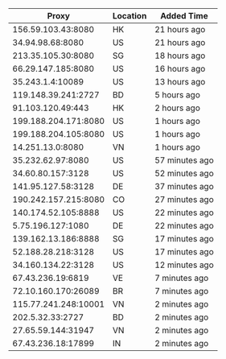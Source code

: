 | Proxy | Location | Added Time |
|---------|----------|------------|
| 156.59.103.43:8080 | HK | 21 hours ago |
| 34.94.98.68:8080 | US | 21 hours ago |
| 213.35.105.30:8080 | SG | 18 hours ago |
| 66.29.147.185:8080 | US | 16 hours ago |
| 35.243.1.4:10089 | US | 13 hours ago |
| 119.148.39.241:2727 | BD | 5 hours ago |
| 91.103.120.49:443 | HK | 2 hours ago |
| 199.188.204.171:8080 | US | 1 hours ago |
| 199.188.204.105:8080 | US | 1 hours ago |
| 14.251.13.0:8080 | VN | 1 hours ago |
| 35.232.62.97:8080 | US | 57 minutes ago |
| 34.60.80.157:3128 | US | 52 minutes ago |
| 141.95.127.58:3128 | DE | 37 minutes ago |
| 190.242.157.215:8080 | CO | 27 minutes ago |
| 140.174.52.105:8888 | US | 22 minutes ago |
| 5.75.196.127:1080 | DE | 22 minutes ago |
| 139.162.13.186:8888 | SG | 17 minutes ago |
| 52.188.28.218:3128 | US | 17 minutes ago |
| 34.160.134.22:3128 | US | 12 minutes ago |
| 67.43.236.19:6819 | VE | 7 minutes ago |
| 72.10.160.170:26089 | BR | 7 minutes ago |
| 115.77.241.248:10001 | VN | 2 minutes ago |
| 202.5.32.33:2727 | BD | 2 minutes ago |
| 27.65.59.144:31947 | VN | 2 minutes ago |
| 67.43.236.18:17899 | IN | 2 minutes ago |
